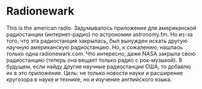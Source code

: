 # Radionewark
This is the american radio.
Задумывалось приложение для американской радиостанции (интернет-радио) по астрономии astronomy.fm. Но из-за того, что эта радиостанция закрылась, был вынужден искать другую научную американскую радиостанцию.
Но, к сожалению, нашлась только одна radionewark.com. Что интересно, даже NASA закрыла свою радиостанцию (теперь она вещает только радио с рок-музыкой). В будущем, если найду другие научные радиостанции США, то добавлю их в это приложение.
Цель: не только новости науки и расширение кругозора в науке и технике, но и изучение английского языка.
